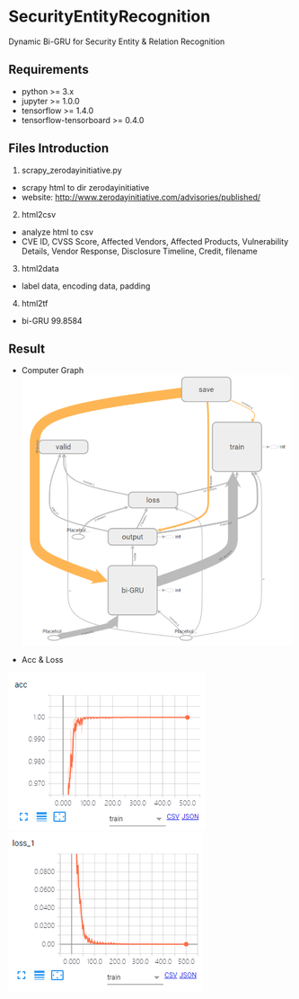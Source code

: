 # SecurityEntityRecognition

Dynamic Bi-GRU for Security Entity & Relation Recognition

## Requirements

- python >= 3.x
- jupyter >= 1.0.0
- tensorflow >= 1.4.0
- tensorflow-tensorboard >= 0.4.0

## Files Introduction

1. scrapy_zerodayinitiative.py
  - scrapy html to dir zerodayinitiative
  - website: http://www.zerodayinitiative.com/advisories/published/
2. html2csv
  - analyze html to csv
  - CVE ID, CVSS Score, Affected Vendors, Affected Products, Vulnerability Details, Vendor Response, Disclosure Timeline, Credit, filename
3. html2data
  - label data, encoding data, padding
4. html2tf
  - bi-GRU 99.8584

## Result

- Computer Graph
![](./images/computer_graph.png)

- Acc & Loss

![](./images/acc.png)
![](./images/loss.png)